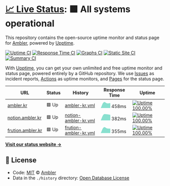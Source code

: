 # [📈 Live Status](https://status.ambler.kr): <!--live status--> **🟩 All systems operational**

This repository contains the open-source uptime monitor and status page for [Ambler](https://ambler.kr), powered by [Upptime](https://github.com/upptime/upptime).

[![Uptime CI](https://github.com/koj-co/upptime/workflows/Uptime%20CI/badge.svg)](https://github.com/koj-co/upptime/actions?query=workflow%3A%22Uptime+CI%22)
[![Response Time CI](https://github.com/koj-co/upptime/workflows/Response%20Time%20CI/badge.svg)](https://github.com/koj-co/upptime/actions?query=workflow%3A%22Response+Time+CI%22)
[![Graphs CI](https://github.com/koj-co/upptime/workflows/Graphs%20CI/badge.svg)](https://github.com/koj-co/upptime/actions?query=workflow%3A%22Graphs+CI%22)
[![Static Site CI](https://github.com/koj-co/upptime/workflows/Static%20Site%20CI/badge.svg)](https://github.com/koj-co/upptime/actions?query=workflow%3A%22Static+Site+CI%22)
[![Summary CI](https://github.com/koj-co/upptime/workflows/Summary%20CI/badge.svg)](https://github.com/koj-co/upptime/actions?query=workflow%3A%22Summary+CI%22)

With [Upptime](https://upptime.js.org), you can get your own unlimited and free uptime monitor and status page, powered entirely by a GitHub repository. We use [Issues](https://github.com/amblerkr/upptime/issues) as incident reports, [Actions](https://github.com/amblerkr/upptime/actions) as uptime monitors, and [Pages](https://status.ambler.kr) for the status page.

<!--start: status pages-->
<!-- This summary is generated by Upptime (https://github.com/upptime/upptime) -->
<!-- Do not edit this manually, your changes will be overwritten -->

| URL                                              | Status | History                                                                                                   | Response Time                                                                          | Uptime                                                                                                                                                                                                                     |
| ------------------------------------------------ | ------ | --------------------------------------------------------------------------------------------------------- | -------------------------------------------------------------------------------------- | -------------------------------------------------------------------------------------------------------------------------------------------------------------------------------------------------------------------------- |
| [ambler.kr](https://ambler.kr)                   | 🟩 Up  | [ambler-kr.yml](https://github.com/amblerkr/upptime/commits/master/history/ambler-kr.yml)                 | <img alt="Response time graph" src="./graphs/ambler-kr.png" height="20"> 458ms         | [![Uptime 100.00%](https://img.shields.io/endpoint?url=https%3A%2F%2Fraw.githubusercontent.com%2Famblerkr%2Fupptime%2Fmaster%2Fapi%2Fambler-kr%2Fuptime.json)](https://status.ambler.kr/history/ambler-kr)                 |
| [notion.ambler.kr](https://notion.ambler.kr)     | 🟩 Up  | [notion-ambler-kr.yml](https://github.com/amblerkr/upptime/commits/master/history/notion-ambler-kr.yml)   | <img alt="Response time graph" src="./graphs/notion-ambler-kr.png" height="20"> 382ms  | [![Uptime 100.00%](https://img.shields.io/endpoint?url=https%3A%2F%2Fraw.githubusercontent.com%2Famblerkr%2Fupptime%2Fmaster%2Fapi%2Fnotion-ambler-kr%2Fuptime.json)](https://status.ambler.kr/history/notion-ambler-kr)   |
| [frution.ambler.kr](https://fruition.ambler.kr/) | 🟩 Up  | [frution-ambler-kr.yml](https://github.com/amblerkr/upptime/commits/master/history/frution-ambler-kr.yml) | <img alt="Response time graph" src="./graphs/frution-ambler-kr.png" height="20"> 355ms | [![Uptime 100.00%](https://img.shields.io/endpoint?url=https%3A%2F%2Fraw.githubusercontent.com%2Famblerkr%2Fupptime%2Fmaster%2Fapi%2Ffrution-ambler-kr%2Fuptime.json)](https://status.ambler.kr/history/frution-ambler-kr) |

<!--end: status pages-->

[**Visit our status website →**](https://status.ambler.kr)

## 📄 License

- Code: [MIT](./LICENSE) © [Ambler](https://ambler.kr)
- Data in the `./history` directory: [Open Database License](https://opendatacommons.org/licenses/odbl/1-0/)
